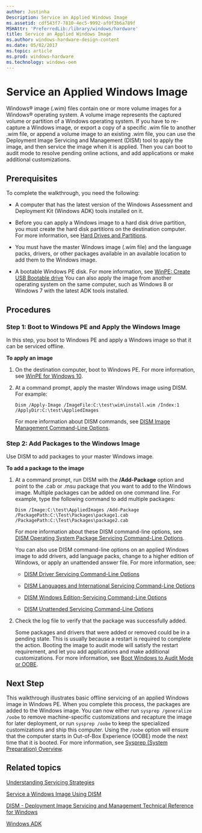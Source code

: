 ```yaml
---
author: Justinha
Description: Service an Applied Windows Image
ms.assetid: cdf543f7-7810-4ec5-9992-af0f3b6a789f
MSHAttr: 'PreferredLib:/library/windows/hardware'
title: Service an Applied Windows Image
ms.author: windows-hardware-design-content
ms.date: 05/02/2017
ms.topic: article
ms.prod: windows-hardware
ms.technology: windows-oem
---
```


# Service an Applied Windows Image


Windows® image (.wim) files contain one or more volume images for a Windows® operating system. A volume image represents the captured volume or partition of a Windows operating system. If you have to re-capture a Windows image, or export a copy of a specific .wim file to another .wim file, or append a volume image to an existing .wim file, you can use the Deployment Image Servicing and Management (DISM) tool to apply the image, and then service the image when it is applied. Then you can boot to audit mode to resolve pending online actions, and add applications or make additional customizations.

## <span id="Prerequisites"></span><span id="prerequisites"></span><span id="PREREQUISITES"></span>Prerequisites


To complete the walkthrough, you need the following:

-   A computer that has the latest version of the Windows Assessment and Deployment Kit (Windows ADK) tools installed on it.

-   Before you can apply a Windows image to a hard disk drive partition, you must create the hard disk partitions on the destination computer. For more information, see [Hard Drives and Partitions](hard-drives-and-partitions.md).

-   You must have the master Windows image (.wim file) and the language packs, drivers, or other packages available in an available location to add them to the Windows image.

-   A bootable Windows PE disk. For more information, see [WinPE: Create USB Bootable drive](winpe-create-usb-bootable-drive.md) You can also apply the image from another operating system on the same computer, such as Windows 8 or Windows 7 with the latest ADK tools installed.

## <span id="Procedures"></span><span id="procedures"></span><span id="PROCEDURES"></span>Procedures


### <span id="Step_1__Boot_to_Windows_PE_and_Apply_the_Windows_Image"></span><span id="step_1__boot_to_windows_pe_and_apply_the_windows_image"></span><span id="STEP_1__BOOT_TO_WINDOWS_PE_AND_APPLY_THE_WINDOWS_IMAGE"></span>Step 1: Boot to Windows PE and Apply the Windows Image

In this step, you boot to Windows PE and apply a Windows image so that it can be serviced offline.

**To apply an image**

1.  On the destination computer, boot to Windows PE. For more information, see [WinPE for Windows 10](winpe-intro.md).

2.  At a command prompt, apply the master Windows image using DISM. For example:

    ``` syntax
    Dism /Apply-Image /ImageFile:C:\test\wim\install.wim /Index:1 /ApplyDir:C:\test\AppliedImages
    ```

    For more information about DISM commands, see [DISM Image Management Command-Line Options](dism-image-management-command-line-options-s14.md).

### <span id="Step_2__Add_Packages_to_the_Windows_Image"></span><span id="step_2__add_packages_to_the_windows_image"></span><span id="STEP_2__ADD_PACKAGES_TO_THE_WINDOWS_IMAGE"></span>Step 2: Add Packages to the Windows Image

Use DISM to add packages to your master Windows image.

**To add a package to the image**

1.  At a command prompt, run DISM with the **/Add-Package** option and point to the .cab or .msu package that you want to add to the Windows image. Multiple packages can be added on one command line. For example, type the following command to add multiple packages:

    ``` syntax
    Dism /Image:C:\test\AppliedImages /Add-Package /PackagePath:C:\Test\Packages\package1.cab /PackagePath:C:\Test\Packages\package2.cab 
    ```

    For more information about these DISM command-line options, see [DISM Operating System Package Servicing Command-Line Options](dism-operating-system-package-servicing-command-line-options.md).

    You can also use DISM command-line options on an applied Windows image to add drivers, add language packs, change to a higher edition of Windows, or apply an unattended answer file. For more information, see:

    -   [DISM Driver Servicing Command-Line Options](dism-driver-servicing-command-line-options-s14.md)

    -   [DISM Languages and International Servicing Command-Line Options](dism-languages-and-international-servicing-command-line-options.md)

    -   [DISM Windows Edition-Servicing Command-Line Options](dism-windows-edition-servicing-command-line-options.md)

    -   [DISM Unattended Servicing Command-Line Options](dism-unattended-servicing-command-line-options.md)

2.  Check the log file to verify that the package was successfully added.

    Some packages and drivers that were added or removed could be in a pending state. This is usually because a restart is required to complete the action. Booting the image to audit mode will satisfy the restart requirement, and let you add applications and make additional customizations. For more information, see [Boot Windows to Audit Mode or OOBE](boot-windows-to-audit-mode-or-oobe.md).

## <span id="Next_Step"></span><span id="next_step"></span><span id="NEXT_STEP"></span>Next Step


This walkthrough illustrates basic offline servicing of an applied Windows image in Windows PE. When you complete this process, the packages are added to the Windows image. You can now either run `sysprep /generalize /oobe` to remove machine-specific customizations and recapture the image for later deployment, or run `sysprep /oobe` to keep the specialized customizations and ship this computer. Using the `/oobe` option will ensure that the computer starts in Out-of-Box Experience (OOBE) mode the next time that it is booted. For more information, see [Sysprep (System Preparation) Overview](sysprep--system-preparation--overview.md).

## <span id="related_topics"></span>Related topics


[Understanding Servicing Strategies](understanding-servicing-strategies.md)

[Service a Windows Image Using DISM](service-a-windows-image-using-dism.md)

[DISM - Deployment Image Servicing and Management Technical Reference for Windows](dism---deployment-image-servicing-and-management-technical-reference-for-windows.md)

[Windows ADK](http://go.microsoft.com/fwlink/p/?linkid=526803)

 

 






